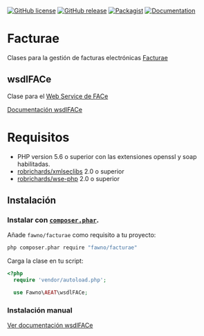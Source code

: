 [![GitHub license](https://img.shields.io/github/license/fawno/Facturae.svg)](https://github.com/fawno/Facturae/blob/master/LICENSE)
[![GitHub release](https://img.shields.io/github/release/fawno/Facturae.svg)](https://github.com/fawno/Facturae/releases)
[![Packagist](https://img.shields.io/packagist/v/fawno/Facturae.svg)](https://packagist.org/packages/fawno/facturae)
[![Documentation](https://img.shields.io/badge/manual-wsdlFACe-blue.svg)](docs/wsdlFACe.md)

# Facturae
Clases para la gestión de facturas electrónicas [Facturae](http://www.facturae.gob.es)

## wsdlFACe
Clase para el [Web Service de FACe](https://face.gob.es/es)

[Documentación wsdlFACe](docs/wsdlFACe.md)

# Requisitos

- PHP version 5.6 o superior con las extensiones openssl y soap habilitadas.
- [robrichards/xmlseclibs](https://github.com/robrichards/xmlseclibs) 2.0 o superior
- [robrichards/wse-php](https://github.com/robrichards/wse-php) 2.0 o superior

## Instalación

### Instalar con [`composer.phar`](http://getcomposer.org).

Añade `fawno/facturae` como requisito a tu proyecto:

```sh
php composer.phar require "fawno/facturae"
```
Carga la clase en tu script:

```php
<?php
  require 'vendor/autoload.php';

  use Fawno\AEAT\wsdlFACe;
```

### Instalación manual

[Ver documentación wsdlFACe](docs/wsdlFACe.md)
